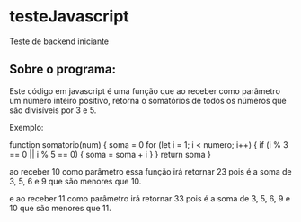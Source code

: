 # testeJavascript
Teste de backend iniciante

## Sobre o programa:
Este código em javascript é uma função que ao receber como parâmetro um número inteiro positivo, retorna o somatórios
de todos os números que são divisíveis por 3 e 5.

Exemplo:

function somatorio(num) {
  soma = 0
    for (let i = 1; i < numero; i++) {
        if (i % 3 == 0 || i % 5 == 0) {
            soma = soma + i
        }
    }
    return soma
}

ao receber 10 como parâmetro essa função irá retornar 23 pois é a soma de 3, 5, 6 e
9 que são menores que 10.

e ao receber 11 como parâmetro irá retornar 33 pois é a soma de 3, 5, 6, 9
e 10 que são menores que 11.
